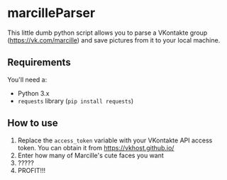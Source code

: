 # marcilleParser

This little dumb python script allows you to parse a VKontakte group (https://vk.com/marcille) and save pictures from it to your local machine.

## Requirements

You'll need a:

- Python 3.x
- `requests` library (`pip install requests`)

## How to use

1. Replace the `access_token` variable with your VKontakte API access token. You can obtain it from https://vkhost.github.io/
2. Enter how many of Marcille's cute faces you want
3. ?????
4. PROFIT!!!
